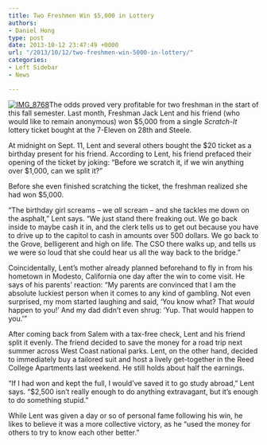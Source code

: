 ```yaml
---
title: Two Freshmen Win $5,000 in Lottery
authors:
- Daniel Hong
type: post
date: 2013-10-12 23:47:49 +0000
url: "/2013/10/12/two-freshmen-win-5000-in-lottery/"
categories:
- Left Sidebar
- News

---
```

[<img class="alignright size-medium wp-image-2944" alt="IMG_8768" src="https://i1.wp.com/www.reedquest.org/wp-content/uploads/2013/10/IMG_8768-200x300.jpg?resize=200%2C300" data-recalc-dims="1" />][1]The odds proved very profitable for two freshman in the start of this fall semester. Last month, Freshman Jack Lent and his friend (who would like to remain anonymous) won $5,000 from a single _Scratch-It_ lottery ticket bought at the 7-Eleven on 28th and Steele.

At midnight on Sept. 11, Lent and several others bought the $20 ticket as a birthday present for his friend. According to Lent, his friend prefaced their opening of the ticket by joking: “Before we scratch it, if we win anything over $1,000, can we split it?”

Before she even finished scratching the ticket, the freshman realized she had won $5,000.

“The birthday girl screams &#8211; we _all_ scream &#8211; and she tackles me down on the asphalt,” Lent says. “We just stand there freaking out. We go back inside to maybe cash it in, and the clerk tells us to get out because you have to drive up to the capitol to cash in amounts over 500 dollars. We go back to the Grove, belligerent and high on life. The CSO there walks up, and tells us we were so loud that she could hear us all the way back to the bridge.”

Coincidentally, Lent’s mother already planned beforehand to fly in from his hometown in Modesto, California one day after the win to come visit. He says of his parents’ reaction: “My parents are convinced that I am the absolute luckiest person when it comes to any kind of gambling. Not even surprised, my mom started laughing and said, ‘You know what? That _would_ happen to you!’ And my dad didn’t even shrug: ‘Yup. That would happen to you.’”

After coming back from Salem with a tax-free check, Lent and his friend split it evenly. The friend decided to save the money for a road trip next summer across West Coast national parks. Lent, on the other hand, decided to immediately buy a tailored suit and host a lively get-together in the Reed College Apartments last weekend. He still holds about half the earnings.

“If I had won and kept the full, I would’ve saved it to go study abroad,” Lent says. “$2,500 isn’t really enough to do anything extravagant, but it’s enough to do something stupid.”

While Lent was given a day or so of personal fame following his win, he likes to believe it was a more collective victory, as he “used the money for others to try to know each other better.”

 [1]: https://i1.wp.com/www.reedquest.org/wp-content/uploads/2013/10/IMG_8768.jpg
